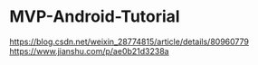 # MVP-Android-Tutorial

https://blog.csdn.net/weixin_28774815/article/details/80960779
https://www.jianshu.com/p/ae0b21d3238a

